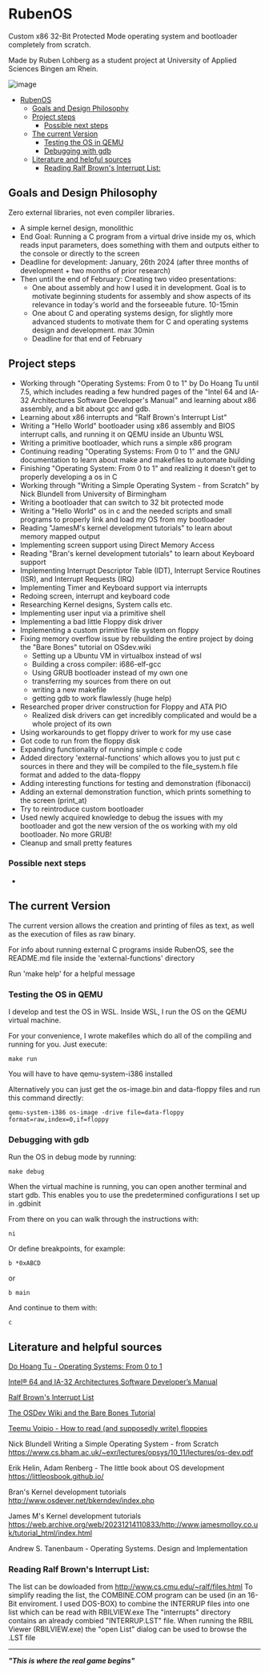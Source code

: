 # RubenOS

Custom x86 32-Bit Protected Mode operating system and bootloader completely from
scratch. 

Made by Ruben Lohberg as a student project at University of Applied Sciences
Bingen am Rhein.

![image](https://github.com/Ruben-Lohberg/RubenOS/assets/84844633/b870ca1c-d151-4370-8a51-6e5b1493539f)


- [RubenOS](#rubenos)
  - [Goals and Design Philosophy](#goals-and-design-philosophy)
  - [Project steps](#project-steps)
    - [Possible next steps](#possible-next-steps)
  - [The current Version](#the-current-version)
    - [Testing the OS in QEMU](#testing-the-os-in-qemu)
    - [Debugging with gdb](#debugging-with-gdb)
  - [Literature and helpful sources](#literature-and-helpful-sources)
    - [Reading Ralf Brown's Interrupt List:](#reading-ralf-browns-interrupt-list)




## Goals and Design Philosophy

Zero external libraries, not even compiler libraries.
- A simple kernel design, monolithic
- End Goal: Running a C program from a virtual drive inside my os, which reads
  input parameters, does something with them and outputs either to the console
  or directly to the screen
- Deadline for development: January, 26th 2024 (after three months of
  development + two months of prior research)
- Then until the end of February: Creating two video presentations:
    - One about assembly and how I used it in development. Goal is to motivate beginning students for assembly and show aspects of its relevance in today's world and the forseeable future. 10-15min
    - One about C and operating systems design, for slightly more advanced
    students to motivate them for C and operating systems design and
    development. max 30min
  - Deadline for that end of February

## Project steps
- Working through "Operating Systems: From 0 to 1" by Do Hoang Tu until 7.5,
  which includes reading a few hundred pages of the "Intel 64 and IA-32
  Architectures Software Developer's Manual" and learning about x86 assembly,
  and a bit about gcc and gdb.
- Learning about x86 interrupts and "Ralf Brown's Interrupt List"
- Writing a "Hello World" bootloader using x86 assembly and BIOS interrupt
  calls, and running it on QEMU inside an Ubuntu WSL
- Writing a primitive bootloader, which runs a simple x86 program
- Continuing reading "Operating Systems: From 0 to 1" and the GNU documentation
  to learn about make and makefiles to automate building
- Finishing "Operating System: From 0 to 1" and realizing it doesn't get to
  properly developing a os in C
- Working through "Writing a Simple Operating System - from Scratch" by Nick
  Blundell from University of Birmingham
- Writing a bootloader that can switch to 32 bit protected mode
- Writing a "Hello World" os in c and the needed scripts and small programs to
  properly link and load my OS from my bootloader
- Reading "JamesM's kernel development tutorials" to learn about memory mapped
  output
- Implementing screen support using Direct Memory Access
- Reading "Bran's kernel development tutorials" to learn about Keyboard support
- Implementing Interrupt Descriptor Table (IDT), Interrupt Service Routines
  (ISR), and Interrupt Requests (IRQ)
- Implementing Timer and Keyboard support via interrupts
- Redoing screen, interrupt and keyboard code
- Researching Kernel designs, System calls etc.
- Implementing user input via a primitive shell
- Implementing a bad little Floppy disk driver
- Implementing a custom primitive file system on floppy
- Fixing memory overflow issue by rebuilding the entire project by doing the
"Bare Bones" tutorial on OSdev.wiki
    - Setting up a Ubuntu VM in virtualbox instead of wsl
    - Building a cross compiler: i686-elf-gcc
    - Using GRUB bootloader instead of my own one
    - transferring my sources from there on out
    - writing a new makefile
    - getting gdb to work flawlessly (huge help)
- Researched proper driver construction for Floppy and ATA PIO
    - Realized disk drivers can get incredibly complicated and would be a whole
    project of its own
- Using workarounds to get floppy driver to work for my use case
- Got code to run from the floppy disk
- Expanding functionality of running simple c code
- Added directory 'external-functions' which allows you to just put c sources
  in there and they will be compiled to the file_system.h file format and added
  to the data-floppy
- Adding interesting functions for testing and demonstration (fibonacci)
- Adding an external demonstration function, which prints something to the screen
  (print_at)
- Try to reintroduce custom bootloader
- Used newly acquired knowledge to debug the issues with my bootloader and got
  the new version of the os working with my old bootloader. No more GRUB!
- Cleanup and small pretty features

### Possible next steps

- 


## The current Version
The current version allows the creation and printing of files as text, as well as the execution of files as raw binary. 

For info about running external C programs inside RubenOS, see the README.md
file inside the 'external-functions' directory

Run 'make help' for a helpful message

### Testing the OS in QEMU

I develop and test the OS in WSL.
Inside WSL, I run the OS on the QEMU virtual machine.

For your convenience, I wrote makefiles which do all of the compiling and
running for you. Just execute:

    make run

You will have to have qemu-system-i386 installed

Alternatively you can just get the os-image.bin and data-floppy files and run
this command directly:

    qemu-system-i386 os-image -drive file=data-floppy format=raw,index=0,if=floppy

### Debugging with gdb

Run the OS in debug mode by running:

    make debug

When the virtual machine is running, you can open another terminal and start
gdb. This enables you to use the predetermined 
configurations I set up in .gdbinit

From there on you can walk through the instructions with:

    ni

Or define breakpoints, for example:

    b *0xABCD

or

    b main

And continue to them with:

    c
 
## Literature and helpful sources

[Do Hoang Tu - Operating Systems: From 0 to 1](https://github.com/tuhdo/os01)

[Intel® 64 and IA-32 Architectures Software Developer’s Manual](https://www.intel.com/content/www/us/en/developer/articles/technical/intel-sdm.html)

[Ralf Brown's Interrupt List](http://www.cs.cmu.edu/~ralf/files.html)

[The OSDev Wiki and the Bare Bones Tutorial](https://wiki.osdev.org/Bare_Bones)

[Teemu Voipio - How to read (and supposedly write) floppies](https://forum.osdev.org/viewtopic.php?t=13538)

Nick Blundell Writing a Simple Operating System - from Scratch
https://www.cs.bham.ac.uk/~exr/lectures/opsys/10_11/lectures/os-dev.pdf

Erik Helin, Adam Renberg - The little book about OS development
https://littleosbook.github.io/

Bran's Kernel development tutorials
http://www.osdever.net/bkerndev/index.php

James M's Kernel development tutorials
https://web.archive.org/web/20231214110833/http://www.jamesmolloy.co.uk/tutorial_html/index.html

Andrew S. Tanenbaum - Operating Systems. Design and Implementation


### Reading Ralf Brown's Interrupt List:
The list can be dowloaded from http://www.cs.cmu.edu/~ralf/files.html
To simplify reading the list, the COMBINE.COM program can be used (in an 16-Bit
enviroment. I used DOS-BOX) to combine the INTERRUP files into one list which
can be read with RBILVIEW.exe
The "interrupts" directory contains an already combied "INTERRUP.LST" file. When
running the RBIL Viewer (RBILVIEW.exe) the "open List" dialog can be used to
browse the .LST file

---

_**"This is where the real game begins"**_
